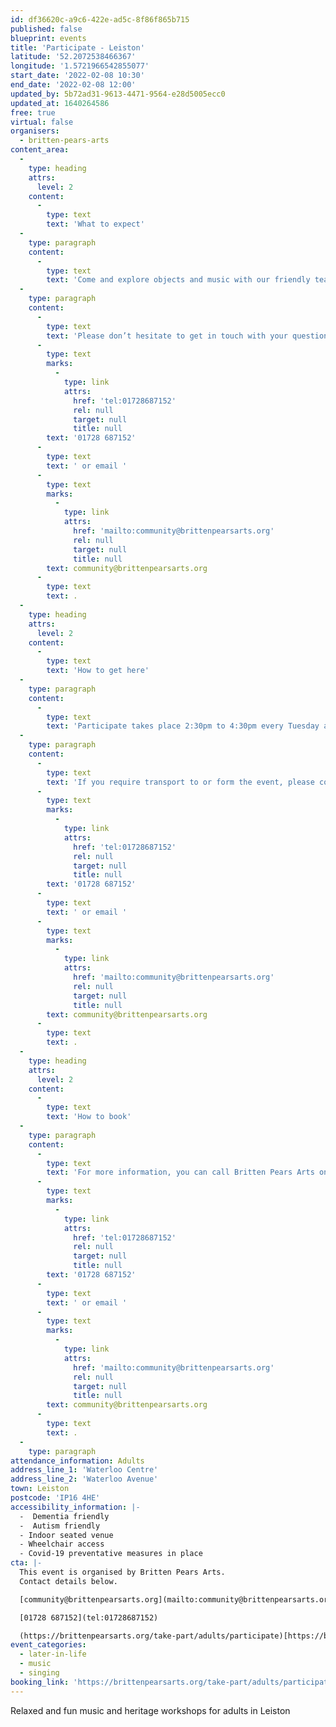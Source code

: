 ```yaml
---
id: df36620c-a9c6-422e-ad5c-8f86f865b715
published: false
blueprint: events
title: 'Participate - Leiston'
latitude: '52.2072538466367'
longitude: '1.5721966542855077'
start_date: '2022-02-08 10:30'
end_date: '2022-02-08 12:00'
updated_by: 5b72ad31-9613-4471-9564-e28d5005ecc0
updated_at: 1640264586
free: true
virtual: false
organisers:
  - britten-pears-arts
content_area:
  -
    type: heading
    attrs:
      level: 2
    content:
      -
        type: text
        text: 'What to expect'
  -
    type: paragraph
    content:
      -
        type: text
        text: 'Come and explore objects and music with our friendly team of workshop leaders and musicians. These sessions will bring you together with others in your local community, providing an opportunity to take part in activities and connect over tea and cake. Sessions last for two hours and tea and cake is provided. No musical experience is necessary. Our team are trained to ensure these workshops are suitable for those living with long term health conditions, including Dementia and Parkinson’s.'
  -
    type: paragraph
    content:
      -
        type: text
        text: 'Please don’t hesitate to get in touch with your questions or concerns. You can call Britten Pears Arts on '
      -
        type: text
        marks:
          -
            type: link
            attrs:
              href: 'tel:01728687152'
              rel: null
              target: null
              title: null
        text: '01728 687152'
      -
        type: text
        text: ' or email '
      -
        type: text
        marks:
          -
            type: link
            attrs:
              href: 'mailto:community@brittenpearsarts.org'
              rel: null
              target: null
              title: null
        text: community@brittenpearsarts.org
      -
        type: text
        text: .
  -
    type: heading
    attrs:
      level: 2
    content:
      -
        type: text
        text: 'How to get here'
  -
    type: paragraph
    content:
      -
        type: text
        text: 'Participate takes place 2:30pm to 4:30pm every Tuesday afternoon at The Waterloo Centre in Leiston. '
  -
    type: paragraph
    content:
      -
        type: text
        text: 'If you require transport to or form the event, please contact Lucy-Eve on '
      -
        type: text
        marks:
          -
            type: link
            attrs:
              href: 'tel:01728687152'
              rel: null
              target: null
              title: null
        text: '01728 687152'
      -
        type: text
        text: ' or email '
      -
        type: text
        marks:
          -
            type: link
            attrs:
              href: 'mailto:community@brittenpearsarts.org'
              rel: null
              target: null
              title: null
        text: community@brittenpearsarts.org
      -
        type: text
        text: .
  -
    type: heading
    attrs:
      level: 2
    content:
      -
        type: text
        text: 'How to book'
  -
    type: paragraph
    content:
      -
        type: text
        text: 'For more information, you can call Britten Pears Arts on '
      -
        type: text
        marks:
          -
            type: link
            attrs:
              href: 'tel:01728687152'
              rel: null
              target: null
              title: null
        text: '01728 687152'
      -
        type: text
        text: ' or email '
      -
        type: text
        marks:
          -
            type: link
            attrs:
              href: 'mailto:community@brittenpearsarts.org'
              rel: null
              target: null
              title: null
        text: community@brittenpearsarts.org
      -
        type: text
        text: .
  -
    type: paragraph
attendance_information: Adults
address_line_1: 'Waterloo Centre'
address_line_2: 'Waterloo Avenue'
town: Leiston
postcode: 'IP16 4HE'
accessibility_information: |-
  -  Dementia friendly
  -  Autism friendly 
  - Indoor seated venue
  - Wheelchair access
  - Covid-19 preventative measures in place
cta: |-
  This event is organised by Britten Pears Arts.
  Contact details below.

  [community@brittenpearsarts.org](mailto:community@brittenpearsarts.org)

  [01728 687152](tel:01728687152)

  (https://brittenpearsarts.org/take-part/adults/participate)[https://brittenpearsarts.org/take-part/adults/participate]
event_categories:
  - later-in-life
  - music
  - singing
booking_link: 'https://brittenpearsarts.org/take-part/adults/participate'
---
```

Relaxed and fun music and heritage workshops for adults in Leiston